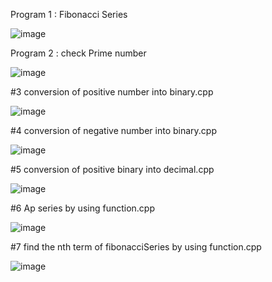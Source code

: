 Program 1 : Fibonacci Series

![image](https://user-images.githubusercontent.com/84653100/160789392-16eacc6c-2ba6-4f3e-96a3-9f7f248b0ff9.png)

Program 2 : check Prime number


![image](https://user-images.githubusercontent.com/84653100/160792801-4bfd3e6f-b42d-46a8-b13e-f255aa60ea56.png)


#3 conversion of positive number into binary.cpp

![image](https://user-images.githubusercontent.com/84653100/161098810-d194a6f0-8b9f-4488-806c-29851b9fa73d.png)


#4 conversion of negative number into binary.cpp

![image](https://user-images.githubusercontent.com/84653100/161098914-92001351-5448-483f-85cd-24310eaac060.png)

#5  conversion of positive binary into decimal.cpp

![image](https://user-images.githubusercontent.com/84653100/161100594-661757cd-630c-4316-a084-e8493c189e31.png)


#6 Ap series by using function.cpp


![image](https://user-images.githubusercontent.com/84653100/161288388-0908c7b1-1b0d-4969-8171-6a16aba75168.png)


#7 find the nth term of fibonacciSeries by using function.cpp

![image](https://user-images.githubusercontent.com/84653100/161290838-190158be-0161-467a-a35d-5497e9f35825.png)
